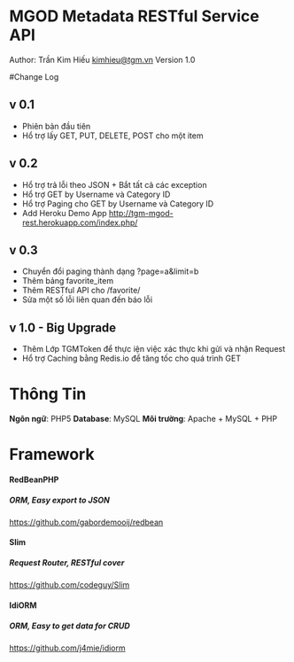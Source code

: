 MGOD Metadata RESTful Service API
=
Author: Trần Kim Hiếu kimhieu@tgm.vn
Version 1.0

#Change Log
## v 0.1 ##
* Phiên bản đầu tiên
* Hổ trợ lấy GET, PUT, DELETE, POST cho một item

## v 0.2 ##
* Hổ trợ trả lỗi theo JSON + Bắt tất cả các exception
* Hổ trợ GET by Username và Category ID
* Hổ trợ Paging cho GET by Username và Category ID
* Add Heroku Demo App http://tgm-mgod-rest.herokuapp.com/index.php/

## v 0.3 ##
* Chuyển đổi paging thành dạng ?page=a&limit=b
* Thêm bảng favorite_item
* Thêm RESTful API cho /favorite/
* Sửa một số lỗi liên quan đến báo lỗi

## v 1.0 - Big Upgrade ##
* Thêm Lớp TGMToken để thực iện việc xác thực khi gửi và nhận Request
* Hổ trợ Caching bằng Redis.io để tăng tốc cho quá trình GET

# Thông Tin #
**Ngôn ngữ**: PHP5
**Database**: MySQL
__Môi trường__: Apache + MySQL + PHP

# Framework #


#### RedBeanPHP ####
##### ORM, Easy export to JSON #####
https://github.com/gabordemooij/redbean
#### Slim ####
##### Request Router, RESTful cover #####
https://github.com/codeguy/Slim
#### IdiORM ####
##### ORM, Easy to get data for CRUD #####
https://github.com/j4mie/idiorm